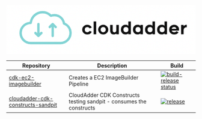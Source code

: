 <p align="center">
  <img src="https://github.com/cloudadder/cloudadder/blob/main/cloudadder_logo_small.png" />
</p>

| Repository | Description|Build|
|------------|------------|-----|
| [cdk-ec2-imagebuilder](https://github.com/cloudadder/cdk-ec2-imagebuilder) | Creates a EC2 ImageBuilder Pipeline     | [![build-release status](https://github.com/cloudadder/cdk-ec2-imagebuilder/actions/workflows/release.yml/badge.svg?branch=main)](https://github.com/cloudadder/cdk-ec2-imagebuilder/actions/workflows/release.yml)
| [cloudadder-cdk-constructs-sandpit](https://github.com/cloudadder/cloudadder-cdk-constructs-sandpit) | CloudAdder CDK Constructs testing sandpit - consumes the constructs     |[![release](https://github.com/cloudadder/cloudadder-cdk-constructs-sandpit/actions/workflows/release.yml/badge.svg?branch=main)](https://github.com/cloudadder/cloudadder-cdk-constructs-sandpit/actions/workflows/release.yml) |

